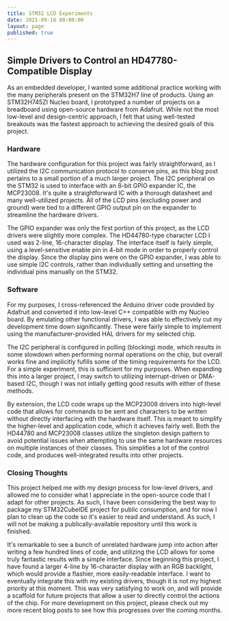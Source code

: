 ```yaml
---
title: STM32 LCD Experiments
date: 2021-09-16 08:00:00
layout: page
published: true
---
```


## Simple Drivers to Control an HD47780-Compatible Display
As an embedded developer, I wanted some additional practice working with the many peripherals present on the STM32H7 line of products. Using an STM32H745ZI Nucleo board, I prototyped a number of projects on a breadboard using open-source hardware from Adafruit. While not the most low-level and design-centric approach, I felt that using well-tested breakouts was the fastest approach to achieving the desired goals of this project.

### Hardware
The hardware configuration for this project was fairly straightforward, as I utilized the I2C communication protocol to conserve pins, as this blog post pertains to a small portion of a much larger project. The I2C peripheral on the STM32 is used to interface with an 8-bit GPIO expander IC, the MCP23008. It's quite a straightforward IC with a thorough datasheet and many well-utilized projects. All of the LCD pins (excluding power and ground) were tied to a different GPIO output pin on the expander to streamline the hardware drivers.

The GPIO expander was only the first portion of this project, as the LCD drivers were slightly more complex. The HD44780-type character LCD I used was 2-line, 16-character display. The interface itself is fairly simple, using a level-sensitive enable pin in 4-bit mode in order to properly control the display. Since the display pins were on the GPIO expander, I was able to use simple I2C controls, rather than individually setting and unsetting the individual pins manually on the STM32.  

### Software
For my purposes, I cross-referenced the Arduino driver code provided by Adafruit and converted it into low-level C++ compatible with my Nucleo board. By emulating other functional drivers, I was able to effectively cut my development time down significantly. These were fairly simple to implement using the manufacturer-provided HAL drivers for my selected chip. 

The I2C peripheral is configured in polling (blocking) mode, which results in some slowdown when performing normal operations on the chip, but overall works fine and implicitly fufills some of the timing requirements for the LCD. For a simple experiment, this is sufficient for my purposes. When expanding this into a larger project, I may switch to utilizing interrupt-driven or DMA-based I2C, though I was not intially getting good results with either of these methods. 

By extension, the LCD code wraps up the MCP23008 drivers into high-level code that allows for commands to be sent and characters to be written without directly interfacing with the hardware itself. This is meant to simplify the higher-level and application code, which it achieves fairly well. Both the HD44780 and MCP23008 classes utilize the singleton design pattern to avoid potential issues when attempting to use the same hardware resources on multiple instances of their classes. This simplifies a lot of the control code, and produces well-integrated results into other projects.

### Closing Thoughts
This project helped me with my design process for low-level drivers, and allowed me to consider what I appreciate in the open-source code that I adapt for other projects. As such, I have been considering the best way to package my STM32CubeIDE project for public consumption, and for now I plan to clean up the code so it's easier to read and understand. As such, I will not be making a publically-available repository until this work is finished. 

It's remarkable to see a bunch of unrelated hardware jump into action after writing a few hundred lines of code, and utilizing the LCD allows for some truly fantastic results with a simple interface. Since beginning this project, I have found a larger 4-line by 16-character display with an RGB backlight, which would provide a flashier, more easily-readable interface. I want to eventually integrate this with my existing drivers, though it is not my highest priority at this moment. This was very satisfying to work on, and will provide a scaffold for future projects that allow a user to directly control the actions of the chip. For more development on this project, please check out my more recent blog posts to see how this progresses over the coming months. 

